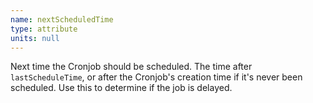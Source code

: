 ```yaml
---
name: nextScheduledTime
type: attribute
units: null
---
```


Next time the Cronjob should be scheduled. The time after `lastScheduleTime`, or after the Cronjob's creation time if it's never been scheduled. Use this to determine if the job is delayed.

